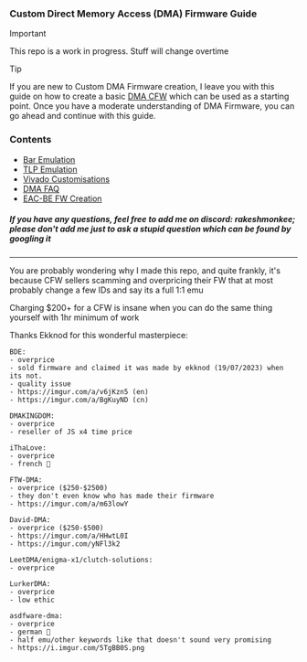 ### Custom Direct Memory Access (DMA) Firmware Guide

> [!IMPORTANT]
> This repo is a work in progress. Stuff will change overtime


> [!TIP]
> If you are new to Custom DMA Firmware creation, I leave you with this guide on how to create a basic [DMA CFW](https://github.com/Silverr12/DMA-CFW-Guide) which can be used as a starting point. Once you have a moderate understanding of DMA Firmware, you can go ahead and continue with this guide.

### Contents
- [Bar Emulation](https://github.com/Rakeshmonkee/DMA/tree/main/Bar%20Emulation)
- [TLP Emulation](https://github.com/Rakeshmonkee/DMA/tree/main/TLP%20Emulation)
- [Vivado Customisations](https://github.com/Rakeshmonkee/DMA/tree/main/Vivado%20Customisations)
- [DMA FAQ](https://github.com/Rakeshmonkee/DMA/blob/main/DMA%20FAQ.md)
- [EAC-BE FW Creation](https://github.com/Rakeshmonkee/DMA/tree/main/EAC-BE%20FW%20Creation)

##### If you have any questions, feel free to add me on discord: rakeshmonkee; please don't add me just to ask a stupid question which can be found by googling it 
------------------------
You are probably wondering why I made this repo, and quite frankly, it's because CFW sellers scamming and overpricing their FW that at most probably change a few IDs and say its a full 1:1 emu

Charging $200+ for a CFW is insane when you can do the same thing yourself with 1hr minimum of work

Thanks Ekknod for this wonderful masterpiece:

```
BDE:
- overprice
- sold firmware and claimed it was made by ekknod (19/07/2023) when its not.
- quality issue
- https://imgur.com/a/v6jKzn5 (en)
- https://imgur.com/a/BgKuyND (cn)

DMAKINGDOM:
- overprice
- reseller of JS x4 time price 

iThaLove:
- overprice
- french 🐶 

FTW-DMA:
- overprice ($250-$2500)
- they don't even know who has made their firmware 
- https://imgur.com/a/m63lowY

David-DMA:
- overprice ($250-$500)
- https://imgur.com/a/HHwtL0I
- https://imgur.com/yNFl3k2

LeetDMA/enigma-x1/clutch-solutions:
- overprice

LurkerDMA:
- overprice
- low ethic 

asdfware-dma:
- overprice 
- german 🐶 
- half emu/other keywords like that doesn't sound very promising
- https://i.imgur.com/5TgBB0S.png
```
